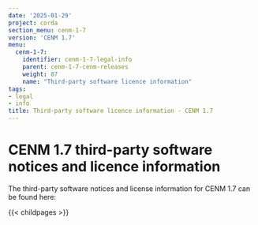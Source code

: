 ```yaml
---
date: '2025-01-29'
project: corda
section_menu: cenm-1-7
version: 'CENM 1.7'
menu:
  cenm-1-7:
    identifier: cenm-1-7-legal-info
    parent: cenm-1-7-cenm-releases
    weight: 87
    name: "Third-party software licence information"
tags:
- legal
- info
title: Third-party software licence information - CENM 1.7
---
```


# CENM 1.7 third-party software notices and licence information

The third-party software notices and license information for CENM 1.7 can be found here:

{{< childpages >}}
